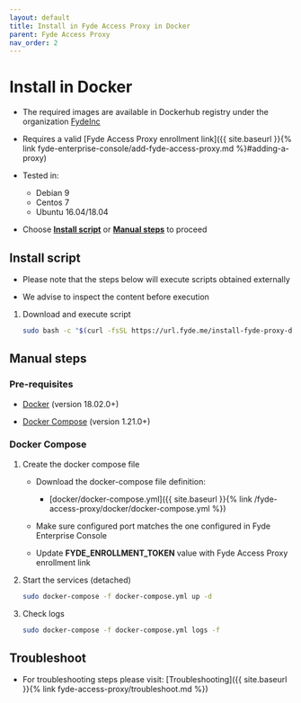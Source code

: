 ```yaml
---
layout: default
title: Install in Fyde Access Proxy in Docker
parent: Fyde Access Proxy
nav_order: 2
---
```

# Install in Docker

- The required images are available in Dockerhub registry under the organization [FydeInc](https://url.fyde.me/docker)

- Requires a valid [Fyde Access Proxy enrollment link]({{ site.baseurl }}{% link fyde-enterprise-console/add-fyde-access-proxy.md %}#adding-a-proxy)

- Tested in:
  - Debian 9
  - Centos 7
  - Ubuntu 16.04/18.04

- Choose [**Install script**](#install-script) or [**Manual steps**](#manual-steps) to proceed

## Install script

- Please note that the steps below will execute scripts obtained externally

- We advise to inspect the content before execution

1. Download and execute script

    ```sh
    sudo bash -c "$(curl -fsSL https://url.fyde.me/install-fyde-proxy-docker)"
    ```

## Manual steps

### Pre-requisites

- [Docker](https://www.docker.com/get-started) (version 18.02.0+)

- [Docker Compose](https://docs.docker.com/compose/install/) (version 1.21.0+)

### Docker Compose

1. Create the docker compose file

    - Download the docker-compose file definition:

        - [docker/docker-compose.yml]({{ site.baseurl }}{% link /fyde-access-proxy/docker/docker-compose.yml %})

    - Make sure configured port matches the one configured in Fyde Enterprise Console

    - Update **FYDE_ENROLLMENT_TOKEN** value with Fyde Access Proxy enrollment link

1. Start the services (detached)

    ```sh
    sudo docker-compose -f docker-compose.yml up -d
    ```

1. Check logs

    ```sh
    sudo docker-compose -f docker-compose.yml logs -f
    ```

## Troubleshoot

- For troubleshooting steps please visit: [Troubleshooting]({{ site.baseurl }}{% link fyde-access-proxy/troubleshoot.md %})
